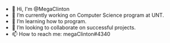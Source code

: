 
- 👋  Hi, I'm @MegaClinton
- 🔭 I’m currently working on Computer Science program at UNT.
- 🌱 I’m learning how to program.
- 👯 I’m looking to collaborate on successful projects.
- 📫 How to reach me: megaClinton#4340
